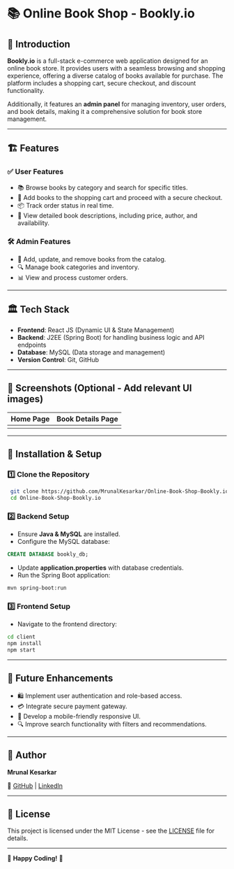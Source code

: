 # 📚 Online Book Shop - Bookly.io





## 🚀 Introduction

**Bookly.io** is a full-stack e-commerce web application designed for an online book store. It provides users with a seamless browsing and shopping experience, offering a diverse catalog of books available for purchase. The platform includes a shopping cart, secure checkout, and discount functionality.

Additionally, it features an **admin panel** for managing inventory, user orders, and book details, making it a comprehensive solution for book store management.

---

## 🏗️ Features

### ✅ User Features

- 📚 Browse books by category and search for specific titles.
- 🛒 Add books to the shopping cart and proceed with a secure checkout.
- 📦 Track order status in real time.
- 📝 View detailed book descriptions, including price, author, and availability.

### 🛠️ Admin Features

- 📖 Add, update, and remove books from the catalog.
- 🔍 Manage book categories and inventory.
- 📊 View and process customer orders.

---

## 🏛️ Tech Stack

- **Frontend**: React JS (Dynamic UI & State Management)
- **Backend**: J2EE (Spring Boot) for handling business logic and API endpoints
- **Database**: MySQL (Data storage and management)
- **Version Control**: Git, GitHub

---

## 📸 Screenshots (Optional - Add relevant UI images)

| Home Page | Book Details Page |
| --------- | ----------------- |
|           |                   |

---

## 🔧 Installation & Setup

### 1️⃣ Clone the Repository

```bash
 git clone https://github.com/MrunalKesarkar/Online-Book-Shop-Bookly.io.git
 cd Online-Book-Shop-Bookly.io
```

### 2️⃣ Backend Setup

- Ensure **Java & MySQL** are installed.
- Configure the MySQL database:

```sql
CREATE DATABASE bookly_db;
```

- Update **application.properties** with database credentials.
- Run the Spring Boot application:

```bash
mvn spring-boot:run
```

### 3️⃣ Frontend Setup

- Navigate to the frontend directory:

```bash
cd client
npm install
npm start
```

---

## 🎯 Future Enhancements

- 🛍️ Implement user authentication and role-based access.
- 💳 Integrate secure payment gateway.
- 📱 Develop a mobile-friendly responsive UI.
- 🔍 Improve search functionality with filters and recommendations.

---

## 👤 Author

**Mrunal Kesarkar**

🔗 [GitHub](https://github.com/MrunalKesarkar) | [LinkedIn](https://www.linkedin.com/in/mrunal-kesarkar/)

---

## 📜 License

This project is licensed under the MIT License - see the [LICENSE](LICENSE) file for details.

---

🎉 **Happy Coding!** 🚀

